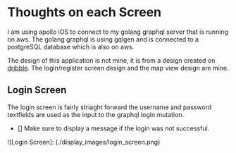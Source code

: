 #  Thoughts on each Screen

I am using apollo iOS to connect to my golang graphql server that is running on aws. 
The golang graphql is using gqlgen and is connected to a postgreSQL database which is also on aws. 

The design of this application is not mine, it is from a design created on [dribble](https://dribbble.com/shots/11069254-Ciach-Ciach/attachments/2666293?mode=media). The login/register screen design and the map view design are mine. 


## Login Screen
The login screen is fairly striaght forward the username and password textfields are used as the input 
to the graphql login mutation. 

- [] Make sure to display a message if the login was not successful. 

![Login Screen]: (./display_images/login_screen.png)

